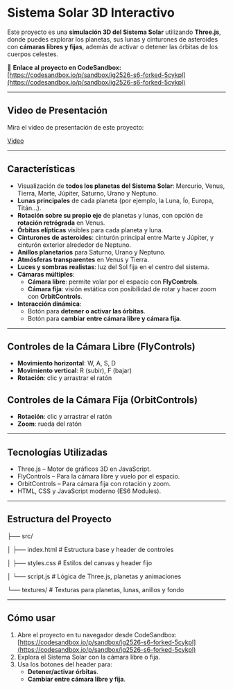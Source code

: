 # Sistema Solar 3D Interactivo

Este proyecto es una **simulación 3D del Sistema Solar** utilizando **Three.js**, donde puedes explorar los planetas, sus lunas y cinturones de asteroides con **cámaras libres y fijas**, además de activar o detener las órbitas de los cuerpos celestes.

🔗 **Enlace al proyecto en CodeSandbox:** [https://codesandbox.io/p/sandbox/ig2526-s6-forked-5cykpl](https://codesandbox.io/p/sandbox/ig2526-s6-forked-5cykpl)

---

## Video de Presentación

Mira el video de presentación de este proyecto:

[Video](https://alumnosulpgc-my.sharepoint.com/:v:/g/personal/aythami_perez109_alu_ulpgc_es/EaJdAqoCwrpOiwhg8_Ac9p4Bdp7CsNBP9tdlfNZwkE1LZw?e=BrDNAB&nav=eyJyZWZlcnJhbEluZm8iOnsicmVmZXJyYWxBcHAiOiJTdHJlYW1XZWJBcHAiLCJyZWZlcnJhbFZpZXciOiJTaGFyZURpYWxvZy1MaW5rIiwicmVmZXJyYWxBcHBQbGF0Zm9ybSI6IldlYiIsInJlZmVycmFsTW9kZSI6InZpZXcifX0%3D)

---

## Características

- Visualización de **todos los planetas del Sistema Solar**: Mercurio, Venus, Tierra, Marte, Júpiter, Saturno, Urano y Neptuno.  
- **Lunas principales** de cada planeta (por ejemplo, la Luna, Ío, Europa, Titán…).  
- **Rotación sobre su propio eje** de planetas y lunas, con opción de **rotación retrógrada** en Venus.  
- **Órbitas elípticas** visibles para cada planeta y luna.  
- **Cinturones de asteroides**: cinturón principal entre Marte y Júpiter, y cinturón exterior alrededor de Neptuno.  
- **Anillos planetarios** para Saturno, Urano y Neptuno.  
- **Atmósferas transparentes** en Venus y Tierra.  
- **Luces y sombras realistas**: luz del Sol fija en el centro del sistema.  
- **Cámaras múltiples**:
  - **Cámara libre**: permite volar por el espacio con **FlyControls**.  
  - **Cámara fija**: visión estática con posibilidad de rotar y hacer zoom con **OrbitControls**.  
- **Interacción dinámica**:
  - Botón para **detener o activar las órbitas**.  
  - Botón para **cambiar entre cámara libre y cámara fija**.  

---

## Controles de la Cámara Libre (FlyControls)

- **Movimiento horizontal**: W, A, S, D  
- **Movimiento vertical**: R (subir), F (bajar)  
- **Rotación**: clic y arrastrar el ratón  

## Controles de la Cámara Fija (OrbitControls)

- **Rotación**: clic y arrastrar el ratón  
- **Zoom**: rueda del ratón  

---

## Tecnologías Utilizadas

- Three.js – Motor de gráficos 3D en JavaScript.  
- FlyControls – Para la cámara libre y vuelo por el espacio.  
- OrbitControls – Para cámara fija con rotación y zoom.  
- HTML, CSS y JavaScript moderno (ES6 Modules).  

---

## Estructura del Proyecto

├── src/

│ ├── index.html # Estructura base y header de controles

│ ├── styles.css # Estilos del canvas y header fijo

│ └── script.js # Lógica de Three.js, planetas y animaciones

└── textures/ # Texturas para planetas, lunas, anillos y fondo


---

## Cómo usar

1. Abre el proyecto en tu navegador desde CodeSandbox: [https://codesandbox.io/p/sandbox/ig2526-s6-forked-5cykpl](https://codesandbox.io/p/sandbox/ig2526-s6-forked-5cykpl)  
2. Explora el Sistema Solar con la cámara libre o fija.  
3. Usa los botones del header para:
   - **Detener/activar órbitas**.  
   - **Cambiar entre cámara libre y fija**.  
